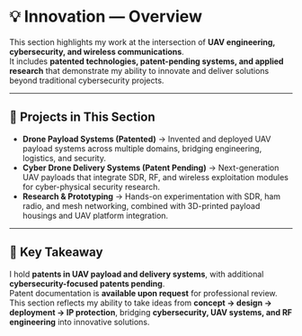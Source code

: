 # 💡 **Innovation — Overview**

This section highlights my work at the intersection of **UAV engineering, cybersecurity, and wireless communications**.  
It includes **patented technologies, patent-pending systems, and applied research** that demonstrate my ability to innovate and deliver solutions beyond traditional cybersecurity projects.  

---

## 🔑 **Projects in This Section**

- **Drone Payload Systems (Patented)** → Invented and deployed UAV payload systems across multiple domains, bridging engineering, logistics, and security.  
- **Cyber Drone Delivery Systems (Patent Pending)** → Next-generation UAV payloads that integrate SDR, RF, and wireless exploitation modules for cyber-physical security research.  
- **Research & Prototyping** → Hands-on experimentation with SDR, ham radio, and mesh networking, combined with 3D-printed payload housings and UAV platform integration.  

---

## 📌 **Key Takeaway**
I hold **patents in UAV payload and delivery systems**, with additional **cybersecurity-focused patents pending**.  
Patent documentation is **available upon request** for professional review.  
This section reflects my ability to take ideas from **concept → design → deployment → IP protection**, bridging **cybersecurity, UAV systems, and RF engineering** into innovative solutions.  
